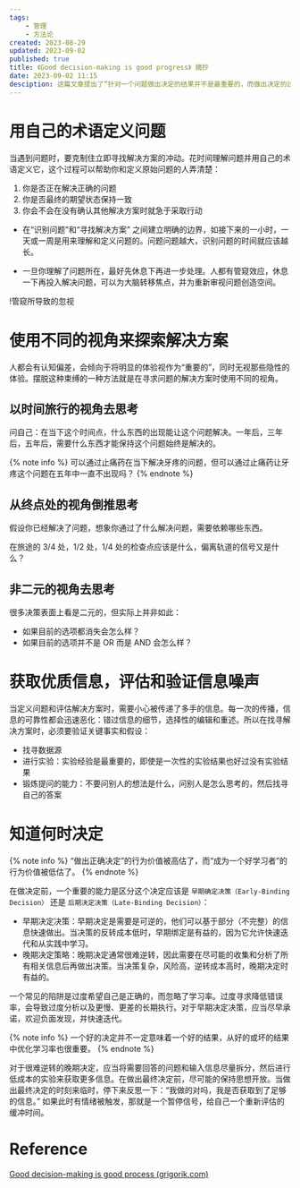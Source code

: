 ```yaml
---
tags:
    - 管理
    - 方法论
created: 2023-08-29
updated: 2023-09-02
published: true
title: 《Good decision-making is good progress》 摘抄
date: 2023-09-02 11:15 
desciption: 这篇文章提出了“针对一个问题做出决定的结果并不是最重要的，而做出决定的过程，才是决定是否是好决定的标准” 的看法。文章同时给出了一个解决好问题的应该有的过程：通过自己的术语定义问题，使用不同的视角探索解决方案，获取做出决定所需要的信息并尽可能地降低噪声，以及区分决定是早期决定还是晚期决定并以此做出不同策略。
---
```


# 用自己的术语定义问题

当遇到问题时，要克制住立即寻找解决方案的冲动。花时间理解问题并用自己的术语定义它，这个过程可以帮助你和定义原始问题的人弄清楚：

1. 你是否正在解决正确的问题
2. 你是否最终的期望状态保持一致
3. 你会不会在没有确认其他解决方案时就急于采取行动

- 在“识别问题”和“寻找解决方案” 之间建立明确的边界，如接下来的一小时，一天或一周是用来理解和定义问题的。问题问题越大，识别问题的时间就应该越长。

- 一旦你理解了问题所在，最好先休息下再进一步处理。人都有管窥效应，休息一下再投入解决问题，可以为大脑转移焦点，并为重新审视问题创造空间。

!管窥所导致的忽视

# 使用不同的视角来探索解决方案

人都会有认知偏差，会倾向于将明显的体验视作为“重要的”，同时无视那些隐性的体验。摆脱这种束缚的一种方法就是在寻求问题的解决方案时使用不同的视角。

## 以时间旅行的视角去思考

问自己：在当下这个时间点，什么东西的出现能让这个问题解决。一年后，三年后，五年后，需要什么东西才能保持这个问题始终是解决的。

{% note info %}
可以通过止痛药在当下解决牙疼的问题，但可以通过止痛药让牙疼这个问题在五年中一直不出现吗？
{% endnote %}

## 从终点处的视角倒推思考

假设你已经解决了问题，想象你通过了什么解决问题，需要依赖哪些东西。

在旅途的 3/4 处，1/2 处，1/4 处的检查点应该是什么，偏离轨道的信号又是什么？

## 非二元的视角去思考

很多决策表面上看是二元的，但实际上并非如此：

- 如果目前的选项都消失会怎么样？
- 如果目前的选项并不是 OR 而是 AND 会怎么样？

# 获取优质信息，评估和验证信息噪声

当定义问题和评估解决方案时，需要小心被传递了多手的信息。每一次的传播，信息的可靠性都会迅速恶化：错过信息的细节，选择性的编辑和重述。所以在找寻解决方案时，必须要验证关键事实和假设：

- 找寻数据源
- 进行实验：实验经验是最重要的，即使是一次性的实验结果也好过没有实验结果
- 锻炼提问的能力：不要问别人的想法是什么，问别人是怎么思考的，然后找寻自己的答案

# 知道何时决定

{% note info %}
“做出正确决定”的行为价值被高估了，而“成为一个好学习者”的行为价值被低估了。
{% endnote %}

在做决定前，一个重要的能力是区分这个决定应该是 `早期确定决策（Early-Binding Decision）` 还是 `后期决定决策（Late-Binding Decision）`：

- 早期决定决策：早期决定是需要是可逆的，他们可以基于部分（不完整）的信息快速做出。当决策的反转成本低时，早期绑定是有益的，因为它允许快速迭代和从实践中学习。
- 晚期决定策略：晚期决定通常很难逆转，因此需要在尽可能的收集和分析了所有相关信息后再做出决策。当决策复杂，风险高，逆转成本高时，晚期决定时有益的。

一个常见的陷阱是过度希望自己是正确的，而忽略了学习率。过度寻求降低错误率，会导致过度分析以及更慢、更差的长期执行。对于早期决定决策，应当尽早承诺，欢迎负面发现，并快速迭代。

{% note info %}
一个好的决定并不一定意味着一个好的结果，从好的或坏的结果中优化学习率也很重要。
{% endnote %}

对于很难逆转的晚期决定，应当将需要回答的问题和输入信息尽量拆分，然后进行低成本的实验来获取更多信息。在做出最终决定前，尽可能的保持思想开放。当做出最终决定的时刻来临时，停下来反思一下：“我做的对吗，我是否获取到了足够的信息。” 如果此时有情绪被触发，那就是一个暂停信号，给自己一个重新评估的缓冲时间。

# Reference

[Good decision-making is good process (grigorik.com)](https://ilya.grigorik.com/good-decision-making-is-good-process-used-intentionally/)
